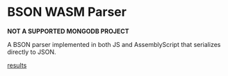 # BSON WASM Parser

**NOT A SUPPORTED MONGODB PROJECT**

A BSON parser implemented in both JS and AssemblyScript that serializes directly to JSON.

[results](results.md)

<!-- "bson-to-json": "github:zbjornson/bson-to-json"  -->
